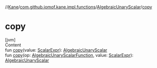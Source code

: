//[Kane](../../index.md)/[com.github.jomof.kane.impl.functions](../index.md)/[AlgebraicUnaryScalar](index.md)/[copy](copy.md)



# copy  
[jvm]  
Content  
fun [copy](copy.md)(value: [ScalarExpr](../../com.github.jomof.kane/-scalar-expr/index.md)): [AlgebraicUnaryScalar](index.md)  
fun [copy](copy.md)(op: [AlgebraicUnaryScalarFunction](../-algebraic-unary-scalar-function/index.md), value: [ScalarExpr](../../com.github.jomof.kane/-scalar-expr/index.md)): [AlgebraicUnaryScalar](index.md)  



